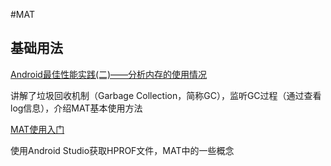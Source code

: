 #MAT


## 基础用法
[Android最佳性能实践(二)——分析内存的使用情况](http://blog.csdn.net/guolin_blog/article/details/42238633)

讲解了垃圾回收机制（Garbage Collection，简称GC），监听GC过程（通过查看log信息），介绍MAT基本使用方法


[MAT使用入门](http://www.jianshu.com/p/d8e247b1e7b2#)

使用Android Studio获取HPROF文件，MAT中的一些概念

